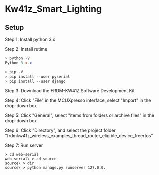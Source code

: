 # Kw41z_Smart_Lighting

## Setup

Step 1: Install python 3.x

Step 2: Install rutime

```powershell
> python -V
Python 3.x.x

> pip -V
> pip install --user pyserial
> pip install --user django
```

Step 3: Download the FRDM-KW41Z Software Development Kit

Step 4: Click "File" in the MCUXpresso interface, select "Import" in the drop-down box

Step 5: Click "General", select "items from folders or archive files" in the drop-down box

Step 6: Click "Directory", and select the project folder "frdmkw41z_wireless_examples_thread_router_eligible_device_freertos"

Step 7: Run server

```
> cd web-serial
web-serial\ > cd source
source\ > dir
source\ > python manage.py runserver 127.0.0.